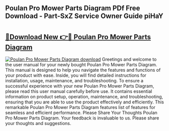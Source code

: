 ## Poulan Pro Mower Parts Diagram PDf Free Download - Part-SxZ Service Owner Guide piHaY

# <h2><a href="http://dfjn4xs.blite.top/?on=Poulan+Pro+Mower+Parts+Diagram">🔗Download New 👉🔴 Poulan Pro Mower Parts Diagram</a></h2>

[![Poulan Pro Mower Parts Diagram download](https://i.imgur.com/lujVjoI.png)](http://dfjn4xs.blite.top/?on=Poulan+Pro+Mower+Parts+Diagram)
Greetings and welcome to the user manual for your newly bought Poulan Pro Mower Parts Diagram. This manual is designed to help you navigate the features and functions of your product with ease. Inside, you will find detailed instructions for installation, usage, maintenance, and troubleshooting. To ensure a successful experience with your new Poulan Pro Mower Parts Diagram, please read this user manual carefully before use. It contains essential information on product setup, operation, maintenance, and troubleshooting, ensuring that you are able to use the product effectively and efficiently. This remarkable Poulan Pro Mower Parts Diagram features list of features for seamless and efficient performance. Please Share Your Thoughts Poulan Pro Mower Parts Diagram. Your feedback is invaluable to us. Please share your thoughts and suggestions.
